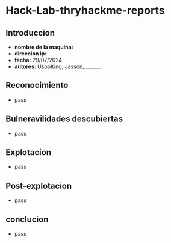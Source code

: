 # Hack-Lab-thryhackme-reports

## Introduccion
- **nombre de la maquina:**
- **direccion ip:**
- **fecha:** 29/07/2024
- **autores:** UsopKing, Jasson,...........
  
## Reconocimiento
- pass
  
## Bulneravilidades descubiertas
- pass

## Explotacion
- pass

## Post-explotacion
- pass

## conclucion
- pass
